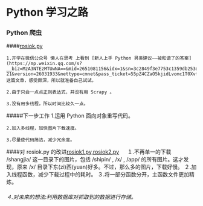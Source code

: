 # Python 学习之路

### Python 爬虫  

####[rosiok.py](https://github.com/kgf0ry/python-crawler/blob/master/rosiok.py)

	1.开学在微信公众号 懒人在思考 上看到 [新人上手 Python 另类建议——被和谐了的答案] (https://mp.weixin.qq.com/s?__biz=MzA3NTEzMTUwNA==&mid=2651081156&idx=1&sn=3c2849f3e7753c1359db253da13aa732&chksm=8485d6dbb3f25fcd1380bc2f7d9b988585a4e028df67f866660be82dc2ad0af07e08e69c5328&scene=0&key=cde9f53f8128acbd090bac3e129f84a706eb1c5dedb07f86485387968072ef20bfd8b41dbf3f579ba2e5def1b443a1c1&ascene=7&uin=MTU5MzU2MDEwNw%3D%3D&devicetype=android-21&version=26031933&nettype=cmnet&pass_ticket=55pZ4CZaO5kjidLvomc1T0XvfmHfsEC3viskcaOxDsvYYAmnTjGJuPocU6oiFZgW&wx_header=1)这篇文章，感受颇深，所以就准备自己试试。

	2.由于只会一点点正则表达式，并没有用 Scrapy 。

	3.没有用多线程，所以时间比较久一点。


#####下一步工作
	1.运用 Python 面向对象重写代码。

	2.加入多线程，加快图片下载速度。

	3.尽量使代码简洁，减少冗余度。

####对 rosiok.py 的改进[rosiok1.py,rosiok2.py](/blob/master/rosiok1.py)
　
	１.不再单一的下载 /shangjia/ 这一目录下的图片，包括 /shipin/ , /x/ , /app/ 的所有图片。这才发现，原来 /x/ 目录下东(zi)西(yuan)好多。不过，那么多的图片，下载好慢。
	２.加入线程函数，减少下载过程中的耗时。
	３.将一部分函数分开，主函数文件更加精炼。
######	４.对未来的想法:利用数据库对抓取到的数据进行存储。
